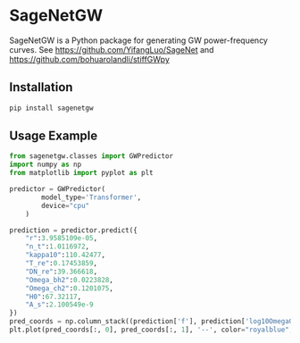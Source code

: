 # SageNetGW
SageNetGW is a Python package for generating GW power-frequency curves.
See https://github.com/YifangLuo/SageNet and https://github.com/bohuarolandli/stiffGWpy

## Installation
```bash
pip install sagenetgw
```
## Usage Example
```python
from sagenetgw.classes import GWPredictor
import numpy as np
from matplotlib import pyplot as plt

predictor = GWPredictor(
        model_type='Transformer',
        device="cpu"
    )

prediction = predictor.predict({
    "r":3.9585109e-05, 
    "n_t":1.0116972, 
    "kappa10":110.42477, 
    "T_re":0.17453859, 
    "DN_re":39.366618,
    "Omega_bh2":0.0223828, 
    "Omega_ch2":0.1201075, 
    "H0":67.32117, 
    "A_s":2.100549e-9
})
pred_coords = np.column_stack((prediction['f'], prediction['log10OmegaGW']))
plt.plot(pred_coords[:, 0], pred_coords[:, 1], '--', color="royalblue", marker='.')
```